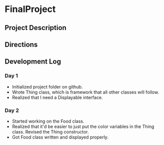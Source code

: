 # FinalProject

## Project Description

## Directions

## Development Log
### Day 1
  * Initialized project folder on github.
  * Wrote Thing class, which is framework that all other classes will follow.
  * Realized that I need a Displayable interface.

### Day 2
  * Started working on the Food class.
  * Realized that it'd be easier to just put the color variables in the Thing class. Revised the Thing constructor.
  * Got Food class written and displayed properly.

